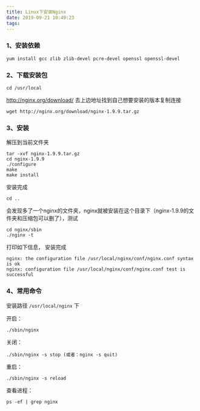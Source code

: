 ```yaml
---
title: Linux下安装Nginx
date: 2019-09-21 10:49:23
tags:
---
```

### 1、安装依赖
```
yum install gcc zlib zlib-devel pcre-devel openssl openssl-devel
```
<!--more-->
### 2、下载安装包
```
cd /usr/local
```
http://nginx.org/download/
去上边地址找到自己想要安装的版本复制连接
```
wget http://nginx.org/download/nginx-1.9.9.tar.gz
```

### 3、安装
解压到当前文件夹
```
tar -xvf nginx-1.9.9.tar.gz
cd nginx-1.9.9
./configure
make
make install
```
安装完成
```
cd ..
```
会发现多了一个nginx的文件夹，nginx就被安装在这个目录下（nginx-1.9.9的文件夹和压缩包可以删了），测试
```
cd nginx/sbin
./nginx -t
```
打印如下信息， 安装完成
```
nginx: the configuration file /usr/local/nginx/conf/nginx.conf syntax is ok
nginx: configuration file /usr/local/nginx/conf/nginx.conf test is successful
```
### 4、常用命令
安装路径 `/usr/local/nginx` 下

开启：
```
./sbin/nginx
```
关闭：
```
./sbin/nginx -s stop (或者：nginx -s quit)
```
重启：
```
./sbin/nginx -s reload
```
查看进程：
```
ps -ef | grep nginx
```
